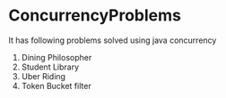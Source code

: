 # ConcurrencyProblems
It has following problems solved using java concurrency<br>
1. Dining Philosopher<br>
2. Student Library<br>
3. Uber Riding <br>
4. Token Bucket filter

